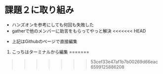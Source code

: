 # 課題２に取り組み
- ハンズオンを参考にしても何回も失敗した
- gatherで他のメンバーに助言をもらってやっと解決
<<<<<<< HEAD

* 上記はGithubのページで直接編集
1. こっちはターミナルから編集 
=======
>>>>>>> 53cef33e47af1b7b00269d66eac6599125886208

